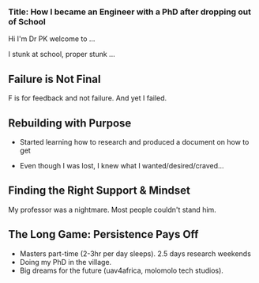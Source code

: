 ### Title: How I became an Engineer with a PhD after dropping out of School 

Hi I'm Dr PK welcome to ...

I stunk at school, proper stunk ...

## **Failure is Not Final**
F is for feedback and not failure. And yet I failed. 

## **Rebuilding with Purpose**
- Started learning how to research and produced a document on how to get

- Even though I was lost, I knew what I wanted/desired/craved... 


## **Finding the Right Support & Mindset**
My professor was a nightmare. Most people couldn't stand him. 

## **The Long Game: Persistence Pays Off**  
- Masters part-time (2-3hr per day sleeps). 2.5 days research weekends
- Doing my PhD in the village. 
- Big dreams for the future (uav4africa, molomolo tech studios).
